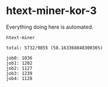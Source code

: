 # htext-miner-kor-3

Everything doing here is automated.

```
htext-miner

total: 5732/9855 (58.16336884830036%)

job0: 1036
job1: 1202
job2: 1127
job3: 1239
job4: 1128
```
